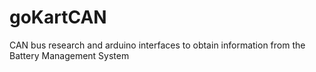 # goKartCAN
CAN bus research and arduino interfaces to obtain information from the Battery Management System
